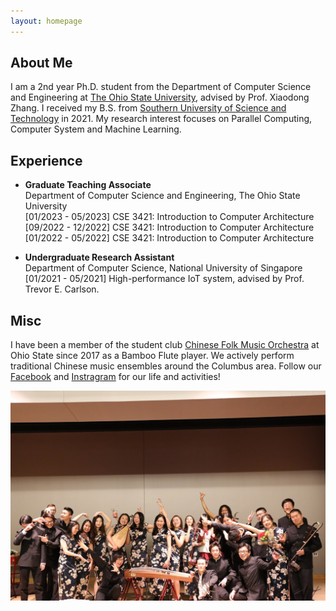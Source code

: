 ```yaml
---
layout: homepage
---
```


<!-- 
TODO:
  1. Add a navbar
  2. Add blogs
  3. Link blags
 -->

## About Me

I am a 2nd year Ph.D. student from the Department of Computer Science and Engineering at [The Ohio State University](https://www.osu.edu), advised by Prof. Xiaodong Zhang. I received my B.S. from [Southern University of Science and Technology](http://www.sustech.edu.cn/en) in 2021. My research interest focuses on Parallel Computing, Computer System and Machine Learning.

## Experience

- **Graduate Teaching Associate**
  <br>
  Department of Computer Science and Engineering, The Ohio State University
  <br>
  [01/2023 - 05/2023] CSE 3421: Introduction to Computer Architecture
  <br>
  [09/2022 - 12/2022] CSE 3421: Introduction to Computer Architecture
  <br>
  [01/2022 - 05/2022] CSE 3421: Introduction to Computer Architecture

- **Undergraduate Research Assistant**
  <br>
  Department of Computer Science, National University of Singapore
  <br>
  [01/2021 - 05/2021] High-performance IoT system, advised by Prof. Trevor E. Carlson.
  

## Misc

I have been a member of the student club [Chinese Folk Music Orchestra](https://activities.osu.edu/involvement/student_organizations/find_a_student_org/?i=dd4a238a-783f-4be7-b4f6-0efc7a127bbd&l=C&c=Columbus&page=2) at Ohio State since 2017 as a Bamboo Flute player. We actively perform traditional Chinese music ensembles around the Columbus area. Follow our [Facebook](https://www.facebook.com/osucfmo) and [Instragram](https://www.instagram.com/osu_cfmo) for our life and activities!

![CFMO 2018 Concert](/assets/img/cfmo_2018_concert.jpg)

<!-- <div class='globeContainer'>
  <script type="text/javascript" id="clstr_globe" src="//clustrmaps.com/globe.js?d=3xW1OFo-Ovl9vGJVBazgnc3fWzVdl0jqLTIW8_X9Zzc"></script>
</div> -->

